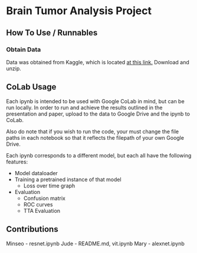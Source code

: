 # Brain Tumor Analysis Project

## How To Use / Runnables
### Obtain Data
Data was obtained from Kaggle, which is located [at this link.](https://www.kaggle.com/datasets/sartajbhuvaji/brain-tumor-classification-mri/data) Download and unzip.
## CoLab Usage
Each ipynb is intended to be used with Google CoLab in mind, but can be run locally. In order to run and achieve the results outlined in the presentation and paper, upload to the data to Google Drive and the ipynb to CoLab.

Also do note that if you wish to run the code, your must change the file paths in each notebook so that it reflects the filepath of your own Google Drive.

Each ipynb corresponds to a different model, but each all have the following features:
- Model dataloader
- Training a pretrained instance of that model
	- Loss over time graph
- Evaluation
	- Confusion matrix
	- ROC curves
	- TTA Evaluation
## Contributions
Minseo - resnet.ipynb
Jude - README.md, vit.ipynb
Mary - alexnet.ipynb